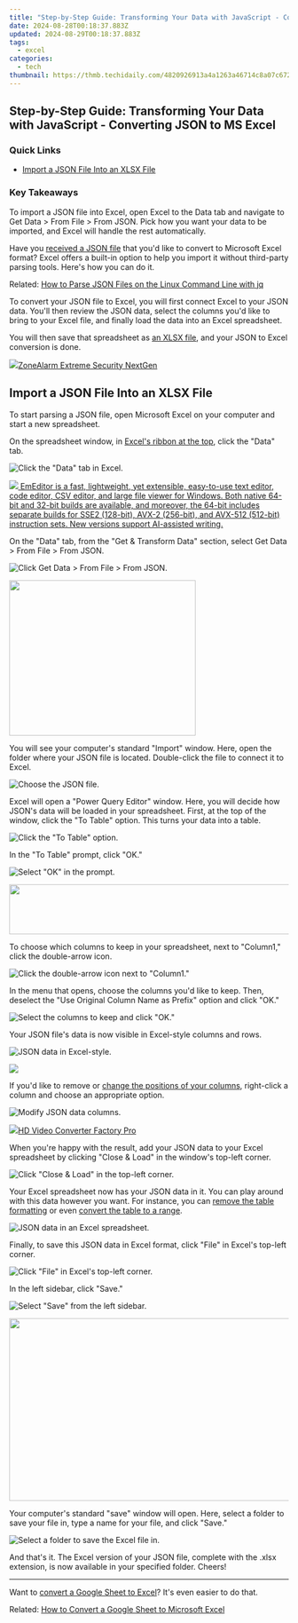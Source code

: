 ```yaml
---
title: "Step-by-Step Guide: Transforming Your Data with JavaScript - Converting JSON to MS Excel"
date: 2024-08-28T00:18:37.883Z
updated: 2024-08-29T00:18:37.883Z
tags:
  - excel
categories:
  - tech
thumbnail: https://thmb.techidaily.com/4820926913a4a1263a46714c8a07c6721c528103224c7dceab692252cbf067a0.jpg
---
```


## Step-by-Step Guide: Transforming Your Data with JavaScript - Converting JSON to MS Excel

### Quick Links

* [Import a JSON File Into an XLSX File](https://facebook-video-content.techidaily.com/in-2024-professional-photography-meets-social-media-dslr-and-computer-syncopation/)

### Key Takeaways

 To import a JSON file into Excel, open Excel to the Data tab and navigate to Get Data > From File > From JSON. Pick how you want your data to be imported, and Excel will handle the rest automatically.

 Have you [received a JSON file](https://driver-error.techidaily.com/error-eradicated-graphic-driver-installed-flawlessly/) that you'd like to convert to Microsoft Excel format? Excel offers a built-in option to help you import it without third-party parsing tools. Here's how you can do it.

Related: [How to Parse JSON Files on the Linux Command Line with jq](https://driver-error.techidaily.com/error-eradicated-graphic-driver-installed-flawlessly/) 

 To convert your JSON file to Excel, you will first connect Excel to your JSON data. You'll then review the JSON data, select the columns you'd like to bring to your Excel file, and finally load the data into an Excel spreadsheet.

 You will then save that spreadsheet as [an XLSX file](https://ai-vdieo-software.techidaily.com/updated-beyond-quik-exploring-the-best-pc-video-editing-software-for-gopro-users/), and your JSON to Excel conversion is done.

<!-- affiliate ads begin -->
<a href="https://estore.zonealarm.com/order/checkout.php?PRODS=36245101&QTY=1&AFFILIATE=108875&CART=1"><img src="https://sc1.checkpoint.com/sc1/za/images/boxes/zang_box_trust.png" border="0">ZoneAlarm Extreme Security NextGen</a>
<!-- affiliate ads end -->
##  Import a JSON File Into an XLSX File

 To start parsing a JSON file, open Microsoft Excel on your computer and start a new spreadsheet.

 On the spreadsheet window, in [Excel's ribbon at the top](https://screen-mirror.techidaily.com/in-2024-how-to-mirror-honor-play-40c-to-mac-drfone-by-drfone-android/), click the "Data" tab.

![Click the "Data" tab in Excel.](https://static1.howtogeekimages.com/wordpress/wp-content/uploads/2021/12/1-excel-data-tab.png) 

<!-- affiliate ads begin -->
<a href="https://shop.emeditor.com/order/checkout.php?PRODS=4610657&QTY=1&AFFILIATE=108875&CART=1"><img src="https://www.emeditor.com/wp-content/uploads/2024/06/emeditor_chat_ai.png" border="0">
EmEditor is a fast, lightweight, yet extensible, easy-to-use text editor, code editor, CSV editor, and large file viewer for Windows. Both native 64-bit and 32-bit builds are available, and moreover, the 64-bit includes separate builds for SSE2 (128-bit), AVX-2 (256-bit), and AVX-512 (512-bit) instruction sets. New versions support AI-assisted writing.</a>
<!-- affiliate ads end -->
 On the "Data" tab, from the "Get & Transform Data" section, select Get Data > From File > From JSON.

![Click Get Data > From File > From JSON.](https://static1.howtogeekimages.com/wordpress/wp-content/uploads/2021/12/2-excel-import-json.png) 

<!-- affiliate ads begin -->
<a href="https://laganoo.pxf.io/c/5597632/1657397/16446" target="_top" id="1657397"><img src="//a.impactradius-go.com/display-ad/16446-1657397" border="0" alt="" width="336" height="280"/></a><img height="0" width="0" src="https://imp.pxf.io/i/5597632/1657397/16446" style="position:absolute;visibility:hidden;" border="0" />
<!-- affiliate ads end -->
 You will see your computer's standard "Import" window. Here, open the folder where your JSON file is located. Double-click the file to connect it to Excel.

![Choose the JSON file.](https://static1.howtogeekimages.com/wordpress/wp-content/uploads/2021/12/3-select-json-file.png) 

 Excel will open a "Power Query Editor" window. Here, you will decide how JSON's data will be loaded in your spreadsheet. First, at the top of the window, click the "To Table" option. This turns your data into a table.

![Click the "To Table" option.](https://static1.howtogeekimages.com/wordpress/wp-content/uploads/2021/12/4-turn-json-into-table.png) 

 In the "To Table" prompt, click "OK."

![Select "OK" in the prompt.](https://static1.howtogeekimages.com/wordpress/wp-content/uploads/2021/12/5-table-prompt.png) 

<!-- affiliate ads begin -->
<a href="https://united.elfm.net/c/5597632/517826/4704" target="_top" id="517826"><img src="//a.impactradius-go.com/display-ad/4704-517826" border="0" alt="" width="728" height="90"/></a><img height="0" width="0" src="https://united.elfm.net/i/5597632/517826/4704" style="position:absolute;visibility:hidden;" border="0" />
<!-- affiliate ads end -->
 To choose which columns to keep in your spreadsheet, next to "Column1," click the double-arrow icon.

![Click the double-arrow icon next to "Column1."](https://static1.howtogeekimages.com/wordpress/wp-content/uploads/2021/12/6-json-column-options.png) 

 In the menu that opens, choose the columns you'd like to keep. Then, deselect the "Use Original Column Name as Prefix" option and click "OK."

![Select the columns to keep and click "OK."](https://static1.howtogeekimages.com/wordpress/wp-content/uploads/2021/12/7-select-json-columns.png) 

 Your JSON file's data is now visible in Excel-style columns and rows.

![JSON data in Excel-style.](https://static1.howtogeekimages.com/wordpress/wp-content/uploads/2021/12/8-json-data.png) 

<!-- affiliate ads begin -->
<a href="https://shop.copernic.com/order/checkout.php?PRODS=41033101&QTY=1&AFFILIATE=108875&CART=1"><img src="https://secure.2checkout.com/images/merchant/8d30aa96e72440759f74bd2306c1fa3d/Copernic-2023-Affiliate-728x90-Elite.png" border="0"></a>
<!-- affiliate ads end -->
 If you'd like to remove or [change the positions of your columns](https://screen-activity-recording.techidaily.com/updated-2024-approved-synchronizing-teams-mastering-device-agnostic-zoom-events/), right-click a column and choose an appropriate option.

![Modify JSON data columns.](https://static1.howtogeekimages.com/wordpress/wp-content/uploads/2021/12/9-modify-json-columns.png) 

<!-- affiliate ads begin -->
<a href="https://secure.2checkout.com/order/checkout.php?PRODS=4537546&QTY=1&AFFILIATE=108875&CART=1"><img src="https://secure.avangate.com/images/merchant/4b0a0290ad7df100b77e86839989a75e/products/7_copy_2_2_hdpro.png" border="0">HD Video Converter Factory Pro</a>
<!-- affiliate ads end -->
 When you're happy with the result, add your JSON data to your Excel spreadsheet by clicking "Close & Load" in the window's top-left corner.

![Click "Close & Load" in the top-left corner.](https://static1.howtogeekimages.com/wordpress/wp-content/uploads/2021/12/10-load-json-into-excel.png) 

 Your Excel spreadsheet now has your JSON data in it. You can play around with this data however you want. For instance, you can [remove the table formatting](https://ios-unlock.techidaily.com/how-to-change-country-on-app-store-for-iphone-8-plus-with-7-methods-by-drfone-ios/) or even [convert the table to a range](https://video-capture.techidaily.com/new-2024-approved-revolutionize-your-laptop-experience-innovative-methods-for-screen-capture/).

![JSON data in an Excel spreadsheet.](https://static1.howtogeekimages.com/wordpress/wp-content/uploads/2021/12/11-json-in-excel.png) 

 Finally, to save this JSON data in Excel format, click "File" in Excel's top-left corner.

![Click "File" in Excel's top-left corner.](https://static1.howtogeekimages.com/wordpress/wp-content/uploads/2021/12/12-excel-file-menu.png) 

 In the left sidebar, click "Save."

![Select "Save" from the left sidebar.](https://static1.howtogeekimages.com/wordpress/wp-content/uploads/2021/12/13-excel-save-spreadsheet.png) 

<!-- affiliate ads begin -->
<a href="https://ursime.pxf.io/c/5597632/2092236/16384" target="_top" id="2092236"><img src="//a.impactradius-go.com/display-ad/16384-2092236" border="0" alt="" width="1920" height="329"/></a><img height="0" width="0" src="https://imp.pxf.io/i/5597632/2092236/16384" style="position:absolute;visibility:hidden;" border="0" />
<!-- affiliate ads end -->
 Your computer's standard "save" window will open. Here, select a folder to save your file in, type a name for your file, and click "Save."

![Select a folder to save the Excel file in.](https://static1.howtogeekimages.com/wordpress/wp-content/uploads/2021/12/14-excel-save-file.png) 

 And that's it. The Excel version of your JSON file, complete with the .xlsx extension, is now available in your specified folder. Cheers!

---

 Want to [convert a Google Sheet to Excel](https://article-knowledge.techidaily.com/2024-approved-lol-library-top-picks-for-outstanding-meme-creators/)? It's even easier to do that.

Related: [How to Convert a Google Sheet to Microsoft Excel](https://article-knowledge.techidaily.com/2024-approved-lol-library-top-picks-for-outstanding-meme-creators/)

<ins class="adsbygoogle"
     style="display:block"
     data-ad-format="autorelaxed"
     data-ad-client="ca-pub-7571918770474297"
     data-ad-slot="1223367746"></ins>



<ins class="adsbygoogle"
     style="display:block"
     data-ad-client="ca-pub-7571918770474297"
     data-ad-slot="8358498916"
     data-ad-format="auto"
     data-full-width-responsive="true"></ins>


